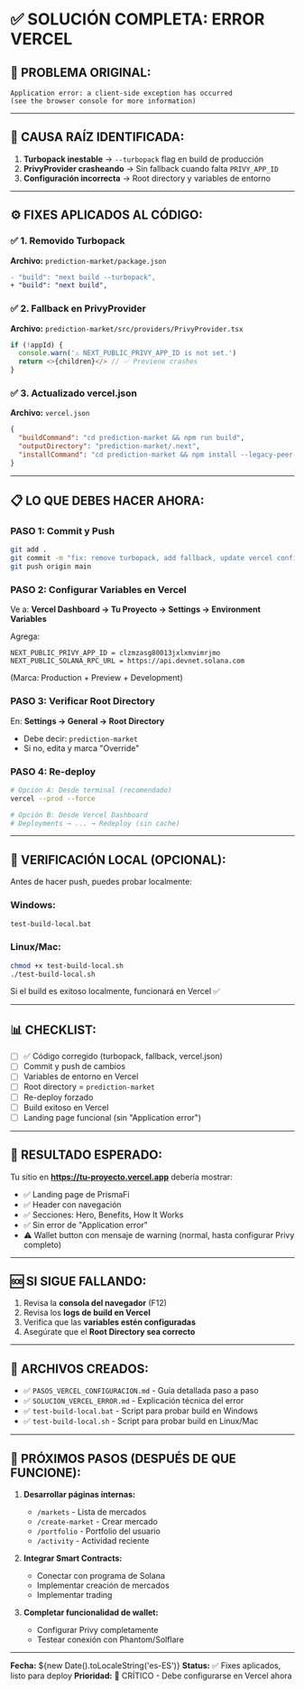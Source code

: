 # ✅ SOLUCIÓN COMPLETA: ERROR VERCEL

## 🔴 PROBLEMA ORIGINAL:

```
Application error: a client-side exception has occurred
(see the browser console for more information)
```

---

## 🎯 CAUSA RAÍZ IDENTIFICADA:

1. **Turbopack inestable** → `--turbopack` flag en build de producción
2. **PrivyProvider crasheando** → Sin fallback cuando falta `PRIVY_APP_ID`
3. **Configuración incorrecta** → Root directory y variables de entorno

---

## ⚙️ FIXES APLICADOS AL CÓDIGO:

### ✅ 1. Removido Turbopack

**Archivo:** `prediction-market/package.json`

```diff
- "build": "next build --turbopack",
+ "build": "next build",
```

### ✅ 2. Fallback en PrivyProvider

**Archivo:** `prediction-market/src/providers/PrivyProvider.tsx`

```typescript
if (!appId) {
  console.warn('⚠️ NEXT_PUBLIC_PRIVY_APP_ID is not set.')
  return <>{children}</> // ✅ Previene crashes
}
```

### ✅ 3. Actualizado vercel.json

**Archivo:** `vercel.json`

```json
{
  "buildCommand": "cd prediction-market && npm run build",
  "outputDirectory": "prediction-market/.next",
  "installCommand": "cd prediction-market && npm install --legacy-peer-deps"
}
```

---

## 📋 LO QUE DEBES HACER AHORA:

### PASO 1: Commit y Push

```bash
git add .
git commit -m "fix: remove turbopack, add fallback, update vercel config"
git push origin main
```

### PASO 2: Configurar Variables en Vercel

Ve a: **Vercel Dashboard → Tu Proyecto → Settings → Environment Variables**

Agrega:

```
NEXT_PUBLIC_PRIVY_APP_ID = clzmzasg80013jxlxmvimrjmo
NEXT_PUBLIC_SOLANA_RPC_URL = https://api.devnet.solana.com
```

(Marca: Production + Preview + Development)

### PASO 3: Verificar Root Directory

En: **Settings → General → Root Directory**

- Debe decir: `prediction-market`
- Si no, edita y marca "Override"

### PASO 4: Re-deploy

```bash
# Opción A: Desde terminal (recomendado)
vercel --prod --force

# Opción B: Desde Vercel Dashboard
# Deployments → ... → Redeploy (sin cache)
```

---

## 🧪 VERIFICACIÓN LOCAL (OPCIONAL):

Antes de hacer push, puedes probar localmente:

### Windows:

```bash
test-build-local.bat
```

### Linux/Mac:

```bash
chmod +x test-build-local.sh
./test-build-local.sh
```

Si el build es exitoso localmente, funcionará en Vercel ✅

---

## 📊 CHECKLIST:

- [ ] ✅ Código corregido (turbopack, fallback, vercel.json)
- [ ] Commit y push de cambios
- [ ] Variables de entorno en Vercel
- [ ] Root directory = `prediction-market`
- [ ] Re-deploy forzado
- [ ] Build exitoso en Vercel
- [ ] Landing page funcional (sin "Application error")

---

## 🎉 RESULTADO ESPERADO:

Tu sitio en **https://tu-proyecto.vercel.app** debería mostrar:

- ✅ Landing page de PrismaFi
- ✅ Header con navegación
- ✅ Secciones: Hero, Benefits, How It Works
- ✅ Sin error de "Application error"
- ⚠️ Wallet button con mensaje de warning (normal, hasta configurar Privy completo)

---

## 🆘 SI SIGUE FALLANDO:

1. Revisa la **consola del navegador** (F12)
2. Revisa los **logs de build en Vercel**
3. Verifica que las **variables estén configuradas**
4. Asegúrate que el **Root Directory sea correcto**

---

## 📁 ARCHIVOS CREADOS:

- ✅ `PASOS_VERCEL_CONFIGURACION.md` - Guía detallada paso a paso
- ✅ `SOLUCION_VERCEL_ERROR.md` - Explicación técnica del error
- ✅ `test-build-local.bat` - Script para probar build en Windows
- ✅ `test-build-local.sh` - Script para probar build en Linux/Mac

---

## 🚀 PRÓXIMOS PASOS (DESPUÉS DE QUE FUNCIONE):

1. **Desarrollar páginas internas:**

   - `/markets` - Lista de mercados
   - `/create-market` - Crear mercado
   - `/portfolio` - Portfolio del usuario
   - `/activity` - Actividad reciente

2. **Integrar Smart Contracts:**

   - Conectar con programa de Solana
   - Implementar creación de mercados
   - Implementar trading

3. **Completar funcionalidad de wallet:**
   - Configurar Privy completamente
   - Testear conexión con Phantom/Solflare

---

**Fecha:** ${new Date().toLocaleString('es-ES')}
**Status:** ✅ Fixes aplicados, listo para deploy
**Prioridad:** 🔴 CRÍTICO - Debe configurarse en Vercel ahora



